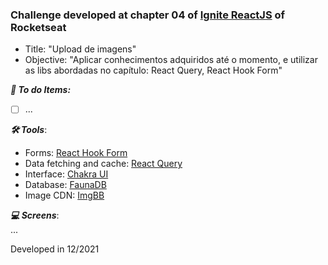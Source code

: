 ### Challenge developed at chapter 04 of [Ignite ReactJS](https://www.rocketseat.com.br/ignite) of Rocketseat

 - Title: "Upload de imagens"
 - Objective: "Aplicar conhecimentos adquiridos até o momento, e utilizar as libs abordadas no capítulo: React Query, React Hook Form"

***:checkered_flag: To do Items:***  
  - [ ] ...

***🛠 Tools***:
  - Forms: [React Hook Form](https://react-hook-form.com/)
  - Data fetching and cache: [React Query](https://react-query.tanstack.com/)
  - Interface: [Chakra UI](https://chakra-ui.com//docs)
  - Database: [FaunaDB](https://fauna.com/)
  - Image CDN: [ImgBB](https://imgbb.com/)

***:computer: Screens***:  
...

Developed in 12/2021
